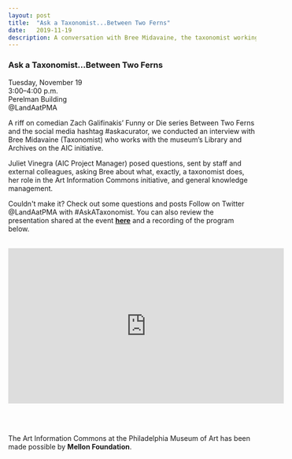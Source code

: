 ```yaml
---
layout: post 
title:  "Ask a Taxonomist...Between Two Ferns"
date:   2019-11-19
description: A conversation with Bree Midavaine, the taxonomist working on the museum’s Art Information Commons (AIC) initiative. This event was styled after the comedic Funny or Die series, but with the substance of #AskACurator.
---
```


### Ask a Taxonomist...Between Two Ferns

Tuesday, November 19<br>
3:00–4:00 p.m.<br>
Perelman Building<br>
@LandAatPMA

A riff on comedian Zach Galifinakis’ Funny or Die series Between Two Ferns and the social media hashtag #askacurator, we conducted an interview with Bree Midavaine (Taxonomist) who works with the museum’s Library and Archives on the AIC initiative. 

Juliet Vinegra (AIC Project Manager) posed questions, sent by staff and external colleagues, asking Bree about what, exactly, a taxonomist does, her role in the Art Information Commons initiative, and general knowledge management. 

Couldn't make it? Check out some questions and posts Follow on Twitter @LandAatPMA with #AskATaxonomist. You can also review the presentation shared at the event <b><a href="/uploads/Ask a Taxonomist 11-19-19.pdf">here</a></b> and a recording of the program below.<br><br>

<center><iframe width="560" height="315" src="https://www.youtube.com/embed/e688uz1cTPc" frameborder="0" allow="accelerometer; autoplay; encrypted-media; gyroscope; picture-in-picture" allowfullscreen></iframe></center>

<br><br>

The Art Information Commons at the Philadelphia Museum of Art has been made possible by <b>Mellon Foundation</b>.

